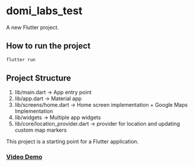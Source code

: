 # domi_labs_test

A new Flutter project.

## How to run the project

```dart
flutter run
```

## Project Structure

1. lib/main.dart -> App entry point
2. lib/app.dart -> Material app
3. lib/screens/home.dart -> Home screen implementation + Google Maps Implementation
4. lib/widgets -> Multiple app widgets
5. lib/core/location_provider.dart -> provider for location and updating custom map markers

This project is a starting point for a Flutter application.

### [Video Demo](https://youtube.com/shorts/TnO2li8Rzek?feature=share)
